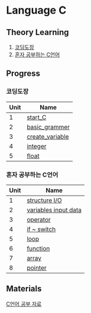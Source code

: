 # Language C

## Theory Learning
1. [코딩도장](https://dojang.io/course/view.php?id=2)
2. [혼자 공부하는 C언어]()

## Progress
### 코딩도장
| Unit | Name |
| :--- | ---- | 
| 1    | [start_C](https://github.com/JYKai/C/tree/main/coding_dojang/unit1.%20start_C) |
| 2    | [basic_grammer](https://github.com/JYKai/C/tree/main/coding_dojang/unit2.%20basic_grammer) |
| 3    | [create_variable](https://github.com/JYKai/C/tree/main/coding_dojang/unit3.%20create_variable) |
| 4    | [integer](https://github.com/JYKai/C/tree/main/coding_dojang/unit4.%20integer) |
| 5    | [float](https://github.com/JYKai/C/tree/main/coding_dojang/unit5.%20float) |

### 혼자 공부하는 C언어
| Unit | Name |
| :--- | ---- | 
| 1    | [structure I/O](https://github.com/JYKai/C/tree/main/C_basics/01_structure_io) |
| 2    | [variables input data](https://github.com/JYKai/C/tree/main/C_basics/02_variables_input_data) |
| 3    | [operator](https://github.com/JYKai/C/tree/main/C_basics/03_operator) |
| 4    | [if ~ switch](https://github.com/JYKai/C/tree/main/C_basics/04_if_switch) |
| 5    | [loop](https://github.com/JYKai/C/tree/main/C_basics/05_loop) |
| 6    | [function](https://github.com/JYKai/C/tree/main/C_basics/06_function) |
| 7    | [array](https://github.com/JYKai/C/tree/main/C_basics/07_array) |
| 8    | [pointer](https://github.com/JYKai/C/tree/main/C_basics/08_pointer) |


## Materials
[C언어 공부 자료](https://github.com/innovationacademy-kr/hitchhikers_guide/blob/main/c.md)